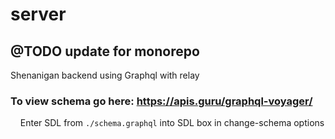 # server

## @TODO update for monorepo

Shenanigan backend using Graphql with relay

### To view schema go here: https://apis.guru/graphql-voyager/

&nbsp;&nbsp;&nbsp;&nbsp;Enter SDL from `./schema.graphql` into SDL box in change-schema options
